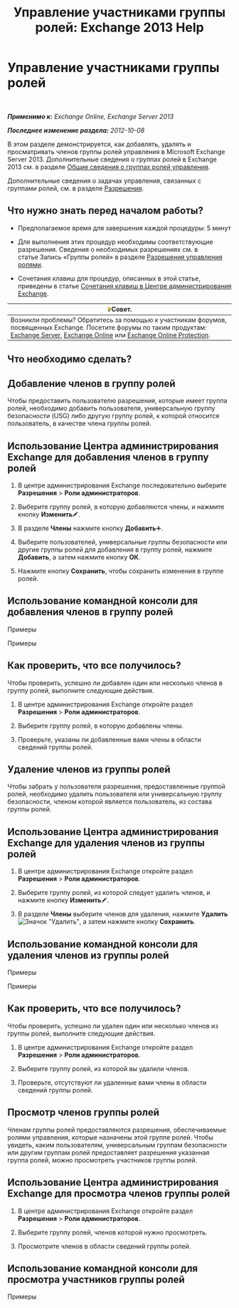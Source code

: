 ﻿---
title: 'Управление участниками группы ролей: Exchange 2013 Help'
TOCTitle: Управление участниками группы ролей
ms:assetid: c064729d-7cda-47fc-b105-acf4b300d430
ms:mtpsurl: https://technet.microsoft.com/ru-ru/library/JJ657492(v=EXCHG.150)
ms:contentKeyID: 50489076
ms.date: 05/22/2018
mtps_version: v=EXCHG.150
ms.translationtype: MT
---

# Управление участниками группы ролей

 

_**Применимо к:** Exchange Online, Exchange Server 2013_

_**Последнее изменение раздела:** 2012-10-08_

В этом разделе демонстрируется, как добавлять, удалять и просматривать членов группы ролей управления в Microsoft Exchange Server 2013. Дополнительные сведения о группах ролей в Exchange 2013 см. в разделе [Общие сведения о группах ролей управления](understanding-management-role-groups-exchange-2013-help.md).

Дополнительные сведения о задачах управления, связанных с группами ролей, см. в разделе [Разрешения](permissions-exchange-2013-help.md).

## Что нужно знать перед началом работы?

  - Предполагаемое время для завершения каждой процедуры: 5 минут

  - Для выполнения этих процедур необходимы соответствующие разрешения. Сведения о необходимых разрешениях см. в статье Запись «Группы ролей» в разделе [Разрешения управления ролями](role-management-permissions-exchange-2013-help.md).

  - Сочетания клавиш для процедур, описанных в этой статье, приведены в статье [Сочетания клавиш в Центре администрирования Exchange](keyboard-shortcuts-in-the-exchange-admin-center-exchange-online-protection-help.md).

<table>
<thead>
<tr class="header">
<th><img src="images/Bb124558.tip(EXCHG.150).gif" title="Совет" alt="Совет" />Совет.</th>
</tr>
</thead>
<tbody>
<tr class="odd">
<td>Возникли проблемы? Обратитесь за помощью к участникам форумов, посвященных Exchange. Посетите форумы по таким продуктам: <a href="https://go.microsoft.com/fwlink/p/?linkid=60612">Exchange Server</a>, <a href="https://go.microsoft.com/fwlink/p/?linkid=267542">Exchange Online</a> или <a href="https://go.microsoft.com/fwlink/p/?linkid=285351">Exchange Online Protection</a>.</td>
</tr>
</tbody>
</table>


## Что необходимо сделать?

## Добавление членов в группу ролей

Чтобы предоставить пользователю разрешения, которые имеет группа ролей, необходимо добавить пользователя, универсальную группу безопасности (USG) либо другую группу ролей, к которой относится пользователь, в качестве члена группы ролей.

## Использование Центра администрирования Exchange для добавления членов в группу ролей

1.  В центре администрирования Exchange последовательно выберите **Разрешения** \> **Роли администраторов**.

2.  Выберите группу ролей, в которую добавляются члены, и нажмите кнопку **Изменить**![Значок редактирования](images/Bb124582.6f53ccb2-1f13-4c02-bea0-30690e6ea71d(EXCHG.150).gif "Значок редактирования").

3.  В разделе **Члены** нажмите кнопку **Добавить**![Значок добавления](images/JJ218640.c1e75329-d6d7-4073-a27d-498590bbb558(EXCHG.150).gif "Значок добавления").

4.  Выберите пользователей, универсальные группы безопасности или другие группы ролей для добавления в группу ролей, нажмите **Добавить**, а затем нажмите кнопку **ОК**.

5.  Нажмите кнопку **Сохранить**, чтобы сохранить изменения в группе ролей.

## Использование командной консоли для добавления членов в группу ролей

Примеры

Примеры

## Как проверить, что все получилось?

Чтобы проверить, успешно ли добавлен один или несколько членов в группу ролей, выполните следующие действия.

1.  В центре администрирования Exchange откройте раздел **Разрешения** \> **Роли администраторов**.

2.  Выберите группу ролей, в которую добавлены члены.

3.  Проверьте, указаны ли добавленные вами члены в области сведений группы ролей.

## Удаление членов из группы ролей

Чтобы забрать у пользователя разрешения, предоставленные группой ролей, необходимо удалить пользователя или универсальную группу безопасности, членом которой является пользователь, из состава группы ролей.

## Использование Центра администрирования Exchange для удаления членов из группы ролей

1.  В центре администрирования Exchange откройте раздел **Разрешения** \> **Роли администраторов**.

2.  Выберите группу ролей, из которой следует удалить членов, и нажмите кнопку **Изменить**![Значок редактирования](images/Bb124582.6f53ccb2-1f13-4c02-bea0-30690e6ea71d(EXCHG.150).gif "Значок редактирования").

3.  В разделе **Члены** выберите членов для удаления, нажмите **Удалить**![Значок "Удалить"](images/JJ657492.479b6ced-8d64-4277-a725-f17fea202b28(EXCHG.150).gif "Значок \"Удалить\""), а затем нажмите кнопку **Сохранить**.

## Использование командной консоли для удаления членов из группы ролей

Примеры

Примеры

## Как проверить, что все получилось?

Чтобы проверить, успешно ли удален один или несколько членов из группы ролей, выполните следующие действия.

1.  В центре администрирования Exchange откройте раздел **Разрешения** \> **Роли администраторов**.

2.  Выберите группу ролей, из которой вы удалили членов.

3.  Проверьте, отсутствуют ли удаленные вами члены в области сведений группы ролей.

## Просмотр членов группы ролей

Членам группы ролей предоставляются разрешения, обеспечиваемые ролями управления, которые назначены этой группе ролей. Чтобы увидеть, каким пользователям, универсальным группам безопасности или другим группам ролей предоставляет разрешения указанная группа ролей, можно просмотреть участников группы ролей.

## Использование Центра администрирования Exchange для просмотра членов группы ролей

1.  В центре администрирования Exchange откройте раздел **Разрешения** \> **Роли администраторов**.

2.  Выберите группу ролей, членов которой нужно просмотреть.

3.  Просмотрите членов в области сведений группы ролей.

## Использование командной консоли для просмотра участников группы ролей

Примеры

